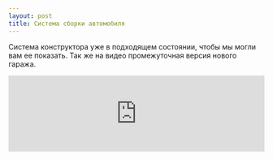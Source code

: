 ```yaml
---
layout: post
title: Система сборки автомобиля
---
```


Система конструктора уже в подходящем состоянии, чтобы мы могли вам ее показать. Так же на видео промежуточная версия нового гаража.
<iframe width="100%" src="https://www.youtube.com/embed/zUtMo1Tcc7w?rel=0" frameborder="0" allowfullscreen></iframe>